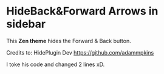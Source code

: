# HideBack&Forward Arrows in sidebar

This **Zen theme** hides the Forward & Back button.

Credits to: HidePlugin Dev https://github.com/adammpkins

I toke his code and changed 2 lines xD.
